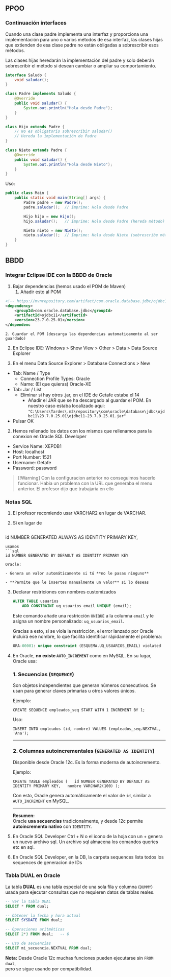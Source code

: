 ## PPOO
### Continuación interfaces

Cuando una clase padre implementa una interfaz y proporciona una implementación para uno o varios métodos de esa interfaz, las clases hijas que extienden de esa clase padre no están obligadas a sobrescribir esos métodos.

Las clases hijas heredarán la implementación del padre y solo deberán sobrescribir el método si desean cambiar o ampliar su comportamiento.

```java
interface Saludo {
    void saludar();
}

class Padre implements Saludo {
    @Override
    public void saludar() {
        System.out.println("Hola desde Padre");
    }
}

class Hijo extends Padre {
    // No es obligatorio sobrescribir saludar()
    // Hereda la implementación de Padre
}

class Nieto extends Padre {
    @Override
    public void saludar() {
        System.out.println("Hola desde Nieto");
    }
}

```

Uso:

```java
public class Main {
    public static void main(String[] args) {
        Padre padre = new Padre();
        padre.saludar();  // Imprime: Hola desde Padre

        Hijo hijo = new Hijo();
        hijo.saludar();   // Imprime: Hola desde Padre (hereda método)

        Nieto nieto = new Nieto();
        nieto.saludar();  // Imprime: Hola desde Nieto (sobrescribe método)
    }
}
```



## BBDD

### Integrar Eclipse IDE con la BBDD de Oracle

1. Bajar dependencias (hemos usado el POM de Maven)
	1. Añadir esto al POM
```xml
<!-- https://mvnrepository.com/artifact/com.oracle.database.jdbc/ojdbc11 -->
<dependency>
	<groupId>com.oracle.database.jdbc</groupId>	
	<artifactId>ojdbc11</artifactId>	
	<version>23.7.0.25.01</version>
</dependenc
```
	2. Guardar el POM (descarga las dependencias automaticamente al ser guardado)
	

2. En Eclipse IDE: Windows > Show View > Other > Data > Data Source Explorer

3. En el menu Data Source Explorer > Database Connections > New
 - Tab: Name / Type
	- Connection Profile Types: Oracle
	- Name: (El que quieras) Oracle-XE
- Tab: Jar / List
	- Eliminar si hay otros .jar, en el IDE de Getafe estaba el 14
		- Añadir el JAR que se ha descargado al guardar el POM. En nuestro caso estaba localizado aqui: `"C:\Users\Tardes\.m2\repository\com\oracle\database\jdbc\ojdbc11\23.7.0.25.01\ojdbc11-23.7.0.25.01.jar"`
- Pulsar OK

2. Hemos rellenado los datos con los mismos que rellenamos para la conexion en Oracle SQL Developer
- Service Name: XEPDB1
- Host: localhost
- Port Number: 1521
- Username: Getafe
- Password: password

> [!Warning] Con la configuracion anterior no conseguimos hacerlo funcionar. Habia un problema con la URL que generaba el menu anterior. El profesor dijo que trabajaria en ello

### Notas SQL

1. El profesor recomiendo usar VARCHAR2 en lugar de VARCHAR.
2. Si en lugar de 

   ```sql
  id NUMBER GENERATED ALWAYS AS IDENTITY PRIMARY KEY,   
   ```
   usamos
   ```sql
   id NUMBER GENERATED BY DEFAULT AS IDENTITY PRIMARY KEY
   ```

	Oracle:
	
	- Genera un valor automáticamente si tú **no le pasas ninguno**
	    
	- **Permite que le insertes manualmente un valor** si lo deseas
3. Declarar restriciones con nombres customizados

	```sql
	ALTER TABLE usuarios
		ADD CONSTRAINT uq_usuarios_email UNIQUE (email);
	```
	
	Este comando añade una restricción `UNIQUE` a la columna `email` y le asigna un nombre personalizado: `uq_usuarios_email`.
	
	Gracias a esto, si se viola la restricción, el error lanzado por Oracle incluirá ese nombre, lo que facilita identificar rápidamente el problema:


	```sql
	ORA-00001: unique constraint (ESQUEMA.UQ_USUARIOS_EMAIL) violated
	```
4. En Oracle, **no existe `AUTO_INCREMENT`** como en MySQL. En su lugar, Oracle usa:

	### 1. **Secuencias (`SEQUENCE`)**
	
	Son objetos independientes que generan números consecutivos. Se usan para generar claves primarias u otros valores únicos.
	
	Ejemplo:
	
	`CREATE SEQUENCE empleados_seq START WITH 1 INCREMENT BY 1;`
	
	Uso:
	
	`INSERT INTO empleados (id, nombre) VALUES (empleados_seq.NEXTVAL, 'Ana');`
	
	---
	
	### 2. **Columnas autoincrementales (`GENERATED AS IDENTITY`)**
	
	Disponible desde Oracle 12c. Es la forma moderna de autoincremento.
	
	Ejemplo:
	
	`CREATE TABLE empleados (   id NUMBER GENERATED BY DEFAULT AS IDENTITY PRIMARY KEY,   nombre VARCHAR2(100) );`
	
	Con esto, Oracle genera automáticamente el valor de `id`, similar a `AUTO_INCREMENT` en MySQL.
	
	---
	
	**Resumen:**  
	Oracle **usa secuencias** tradicionalmente, y desde 12c permite **autoincremento nativo** con `IDENTITY`.
5. En Oracle SQL Developer Ctrl + N o el icono de la hoja con un + genera un nuevo archivo sql. Un archivo sql almacena los comandos queries etc en sql. 
6. En Oracle SQL Developer, en la DB, la carpeta sequences lista todos los sequences de generacion de IDs
### Tabla DUAL en Oracle

La tabla **DUAL** es una tabla especial de una sola fila y columna (`DUMMY`) usada para ejecutar consultas que no requieren datos de tablas reales.

```sql
-- Ver la tabla DUAL
SELECT * FROM dual;

-- Obtener la fecha y hora actual
SELECT SYSDATE FROM dual;

-- Operaciones aritméticas
SELECT 2*3 FROM dual;   -- 6

-- Uso de secuencias
SELECT mi_secuencia.NEXTVAL FROM dual;
```

**Nota:** Desde Oracle 12c muchas funciones pueden ejecutarse sin `FROM dual`,  
pero se sigue usando por compatibilidad.
